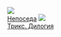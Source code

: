![](/books/sf_fantasy/Сергей%20Васильевич%20Лукьяненко/Непоседа.jpg)  
[Непоседа](/books/sf_fantasy/Сергей%20Васильевич%20Лукьяненко/Непоседа)
![](/books/sf_fantasy/Сергей%20Васильевич%20Лукьяненко/Трикс.%20Дилогия.jpg)  
[Трикс. Дилогия](/books/sf_fantasy/Сергей%20Васильевич%20Лукьяненко/Трикс.%20Дилогия)
